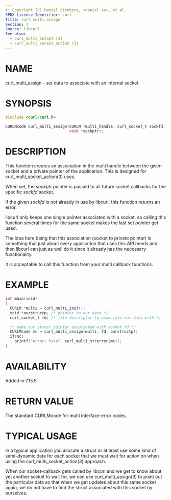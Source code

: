 ```yaml
---
c: Copyright (C) Daniel Stenberg, <daniel.se>, et al.
SPDX-License-Identifier: curl
Title: curl_multi_assign
Section: 3
Source: libcurl
See-also:
  - curl_multi_setopt (3)
  - curl_multi_socket_action (3)
---
```


# NAME

curl_multi_assign - set data to associate with an internal socket

# SYNOPSIS

~~~c
#include <curl/curl.h>

CURLMcode curl_multi_assign(CURLM *multi_handle, curl_socket_t sockfd,
                            void *sockptr);
~~~

# DESCRIPTION

This function creates an association in the multi handle between the given
socket and a private pointer of the application. This is designed for
curl_multi_socket_action(3) uses.

When set, the *sockptr* pointer is passed to all future socket callbacks
for the specific *sockfd* socket.

If the given *sockfd* is not already in use by libcurl, this function
returns an error.

libcurl only keeps one single pointer associated with a socket, so calling
this function several times for the same socket makes the last set pointer get
used.

The idea here being that this association (socket to private pointer) is
something that just about every application that uses this API needs and then
libcurl can just as well do it since it already has the necessary
functionality.

It is acceptable to call this function from your multi callback functions.

# EXAMPLE

~~~c
int main(void)
{
  CURLM *multi = curl_multi_init();
  void *ourstructp; /* pointer to our data */
  curl_socket_t fd; /* file descriptor to associate our data with */

  /* make our struct pointer associated with socket fd */
  CURLMcode mc = curl_multi_assign(multi, fd, ourstructp);
  if(mc)
    printf("error: %s\n", curl_multi_strerror(mc));
}
~~~

# AVAILABILITY

Added in 7.15.5

# RETURN VALUE

The standard CURLMcode for multi interface error codes.

# TYPICAL USAGE

In a typical application you allocate a struct or at least use some kind of
semi-dynamic data for each socket that we must wait for action on when using
the curl_multi_socket_action(3) approach.

When our socket-callback gets called by libcurl and we get to know about yet
another socket to wait for, we can use curl_multi_assign(3) to point out
the particular data so that when we get updates about this same socket again,
we do not have to find the struct associated with this socket by ourselves.
